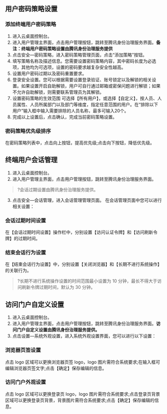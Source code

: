 ## 用户密码策略设置
### 添加终端用户密码策略
1. 进入云桌面控制台。
2. 进入用户管理主界面，点击用户管理按钮，跳转至腾讯身份治理服务界面。**备注：终端用户密码策略设置由腾讯身份治理服务提供**
3. 点击安全—密码策略，进入密码策略管理页面，点击“添加策略”按钮。
4. 填写策略名称及描述信息。您需要设置密码策略内容，其中密码长度为必选项，其他均为可选项，设置的密码要求越复杂安全性越高。
5. 设置用户密码过期以及密码重置要求。
6. 登录安全设置。您可以根据需要设置登录验证、账号锁定以及解锁的相关设置。如果设置开启自助解锁，用户可自行通过邮箱或密保问题进行解锁；如果不允许自助解锁，则需要联系管理员为其解锁。
7. 设置密码策略的生效范围
可选择【所有用户】，或选择【自定义】，按人员、人员属性、人员所属部门以及部门等维度，指定任意范围的用户。在“排除以下用户”输入框中输入需要排除的人员名称，最多可输入20个。
8. 完成以上设置后，点击确认，完成当前密码策略设置。

### 密码策略优先级排序
在密码策略列表中，点击向上按钮，提高优先级;点击向下按钮，降低优先级。

## 终端用户会话管理
1. 进入云桌面控制台。
2. 进入用户管理主界面，点击用户管理按钮，跳转至腾讯身份治理服务界面。
>?会话过期设置由腾讯身份治理服务提供。
3. 点击安全—会话管理，进入会话管理管理页面。
在会话管理页面中您可以进行相关设置：

### 会话过期时间设置
在【会话过期时间设置】操作栏中，分别设置【访问认证令牌】和【访问刷新令牌】的过期时间。
### 结束会话行为设置
在【结束会话行为设置】中，分别设置【关闭浏览器】和【长期不进行系统操作】的关联行为。
>?长期不进行系统操作设置的时间范围最小设置为 10 分钟，最长不得大于访问刷新令牌过期时间，默认为 30 分钟。


## 访问门户自定义设置
1. 进入云桌面控制台。
2. 进入用户管理主界面，点击用户管理按钮，跳转至腾讯身份治理服务界面。**访问门户自定义设置由腾讯身份治理服务提供。**
3. 点击设置—系统外观设置，进入系统外观设置界面，您可以进行以下设置：

### 浏览器页签设置
点击 logo 区域可以更换浏览器页签 logo，logo 图片需符合系统要求;在输入框可编辑浏览器页签文字;点击【确定】保存编辑的信息。
### 访问门户外观设置
点击 logo 区域可以更换登录页 logo，logo 图片需符合系统要求;点击登录页背景区域可以更换登录页背景，背景图片需符合系统要求;点击【确定】保存编辑的信息。
